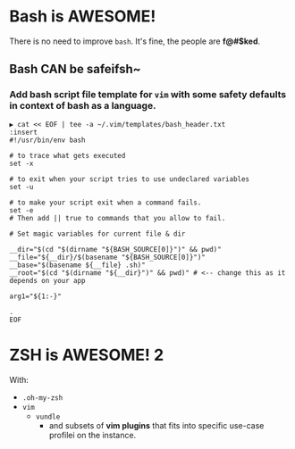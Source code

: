 # Bash is AWESOME!

There is no need to improve `bash`. It's fine, the people are **f@#$ked**.

## Bash CAN be safeifsh~

### Add bash script file template for `vim` with some safety defaults in context of bash as a language.

```
▶ cat << EOF | tee -a ~/.vim/templates/bash_header.txt
:insert
#!/usr/bin/env bash

# to trace what gets executed
set -x

# to exit when your script tries to use undeclared variables
set -u

# to make your script exit when a command fails.
set -e
# Then add || true to commands that you allow to fail.

# Set magic variables for current file & dir

__dir="$(cd "$(dirname "${BASH_SOURCE[0]}")" && pwd)"
__file="${__dir}/$(basename "${BASH_SOURCE[0]}")"
__base="$(basename ${__file} .sh)"
__root="$(cd "$(dirname "${__dir}")" && pwd)" # <-- change this as it depends on your app

arg1="${1:-}"

.
EOF

```


# ZSH is AWESOME! 2

With:

* `.oh-my-zsh`
* `vim`
  * `vundle`
    * and subsets of __vim plugins__ that fits into specific use-case profilei on the instance.






